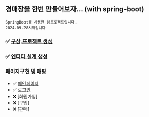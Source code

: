 ## 경매장을 한번 만들어보자... (with spring-boot)
    SpringBoot를 사용한 텀프로젝트입니다.
    2024.09.28시작입니다


### ✅ [구상,프로젝트 생성](https://asa9874.tistory.com/446)
### ✅ [엔티티 설계,생성](https://asa9874.tistory.com/463)

### 페이지구현 및 매핑
- ✅ [메인페이지](https://asa9874.tistory.com/468)
- ✅ [로그인](https://asa9874.tistory.com/468)
- ❌ [회원가입]
- ❌ [구입]
- ❌ [판매]

